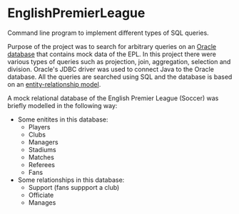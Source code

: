 # EnglishPremierLeague
Command line program to implement different types of SQL queries.

Purpose of the project was to search for arbitrary queries on an [Oracle database](https://en.wikipedia.org/wiki/Oracle_Database) that contains mock data of the EPL. In this project there were various types of queries such as projection, join, aggregation, selection and division. Oracle's JDBC driver was used to connect Java to the Oracle database. All the queries are searched using SQL and the database is based on an [entity-relationship model](https://en.wikipedia.org/wiki/Entity%E2%80%93relationship_model). 

A mock relational database of the English Premier League (Soccer) was briefly modelled in the following way:
- Some enitites in this database:
  - Players
  - Clubs
  - Managers
  - Stadiums
  - Matches
  - Referees
  - Fans
- Some relationships in this database:
  - Support (fans suppport a club)
  - Officiate
  - Manages
